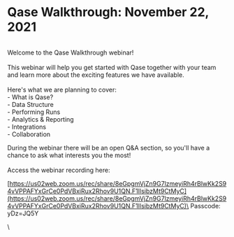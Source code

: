 # Qase Walkthrough: November 22, 2021

<figure><img src="https://qase.intercom-attachments-1.com/i/o/552527840/909224f2b8f3df32db22a9a1/banner.png" alt=""><figcaption></figcaption></figure>

Welcome to the Qase Walkthrough webinar!\
\
This webinar will help you get started with Qase together with your team and learn more about the exciting features we have available.\
\
Here's what we are planning to cover:\
\- What is Qase?\
\- Data Structure\
\- Performing Runs\
\- Analytics & Reporting\
\- Integrations\
\- Collaboration

During the webinar there will be an open Q\&A section, so you'll have a chance to ask what interests you the most!\
\
Access the webinar recording here:

[https://us02web.zoom.us/rec/share/8eGpgmVjZn9G7lzmeyiRh4rBlwKk2S94vVPPAFYxGrCe0PdVBxiRux2Rhov9U1QN.F1IlsibzMt9CtMyC](https://us02web.zoom.us/rec/share/8eGpgmVjZn9G7lzmeyiRh4rBlwKk2S94vVPPAFYxGrCe0PdVBxiRux2Rhov9U1QN.F1IlsibzMt9CtMyC)\
Passcode: yDz=JQ5Y

\
